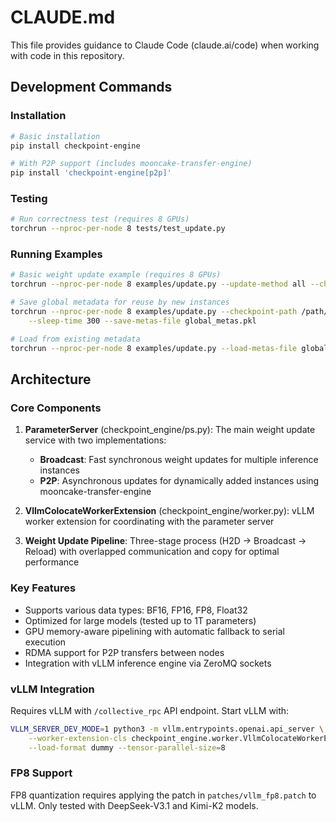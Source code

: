 # CLAUDE.md

This file provides guidance to Claude Code (claude.ai/code) when working with code in this repository.

## Development Commands

### Installation
```bash
# Basic installation
pip install checkpoint-engine

# With P2P support (includes mooncake-transfer-engine)
pip install 'checkpoint-engine[p2p]'
```

### Testing
```bash
# Run correctness test (requires 8 GPUs)
torchrun --nproc-per-node 8 tests/test_update.py
```

### Running Examples
```bash
# Basic weight update example (requires 8 GPUs)
torchrun --nproc-per-node 8 examples/update.py --update-method all --checkpoint-path /path/to/model

# Save global metadata for reuse by new instances
torchrun --nproc-per-node 8 examples/update.py --checkpoint-path /path/to/model \
    --sleep-time 300 --save-metas-file global_metas.pkl

# Load from existing metadata
torchrun --nproc-per-node 8 examples/update.py --load-metas-file global_metas.pkl
```

## Architecture

### Core Components

1. **ParameterServer** (checkpoint_engine/ps.py): The main weight update service with two implementations:
   - **Broadcast**: Fast synchronous weight updates for multiple inference instances
   - **P2P**: Asynchronous updates for dynamically added instances using mooncake-transfer-engine

2. **VllmColocateWorkerExtension** (checkpoint_engine/worker.py): vLLM worker extension for coordinating with the parameter server

3. **Weight Update Pipeline**: Three-stage process (H2D → Broadcast → Reload) with overlapped communication and copy for optimal performance

### Key Features

- Supports various data types: BF16, FP16, FP8, Float32
- Optimized for large models (tested up to 1T parameters)
- GPU memory-aware pipelining with automatic fallback to serial execution
- RDMA support for P2P transfers between nodes
- Integration with vLLM inference engine via ZeroMQ sockets

### vLLM Integration

Requires vLLM with `/collective_rpc` API endpoint. Start vLLM with:
```bash
VLLM_SERVER_DEV_MODE=1 python3 -m vllm.entrypoints.openai.api_server \
    --worker-extension-cls checkpoint_engine.worker.VllmColocateWorkerExtension \
    --load-format dummy --tensor-parallel-size=8
```

### FP8 Support

FP8 quantization requires applying the patch in `patches/vllm_fp8.patch` to vLLM. Only tested with DeepSeek-V3.1 and Kimi-K2 models.